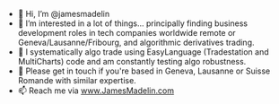 - 👋 Hi, I’m @jamesmadelin
- 👀 I’m interested in a lot of things... principally finding business development roles in tech companies worldwide remote or Geneva/Lausanne/Fribourg, and algorithmic derivatives trading.
- 🌱 I systematically algo trade using EasyLanguage (Tradestation and MultiCharts) code and am constantly testing algo robustness.
- 💞️ Please get in touch if you're based in Geneva, Lausanne or Suisse Romande with similar expertise.
- 📫 Reach me via www.JamesMadelin.com

<!---
jamesmadelin/jamesmadelin is a ✨ special ✨ repository because its `README.md` (this file) appears on your GitHub profile.
You can click the Preview link to take a look at your changes.
--->
